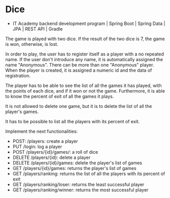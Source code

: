 # Dice
* IT Academy backend development program | Spring Boot | Spring Data | JPA | REST API | Gradle

The game is played with two dice. If the result of the two dice is 7, the game is won, otherwise, is lost.

In order to play, the user has to register itself as a player with a no repeated name. If the user don't introduce any
name, it is automatically assigned the name "Anonymous". There can be more than one "Anonymous" player.
When the player is created, it is assigned a numeric id and the data of registration.

The player has to be able to see the list of all the games it has played, with the points of each dice, and if it
won or not the game. Furthermore, it is able to know the percent of exit of all the games it plays. 

It is not allowed to delete one game, but it is to delete the list of all the player's games.

It has to be possible to list all the players with its percent of exit.

Implement the next functionalities:
- POST: /players: create a player
- PUT /login: log a player
- POST /players/{id}/games/: a roll of dice
- DELETE /players/{id}: delete a player
- DELETE /players/{id}/games: delete the player's list of games
- GET /players/{id}/games: returns the player's list of games
- GET /players/ranking: returns the list of all the players with its percent of exit 
- GET /players/ranking/loser: returns the least successful player
- GET /players/ranking/winner: returns the most successful player
